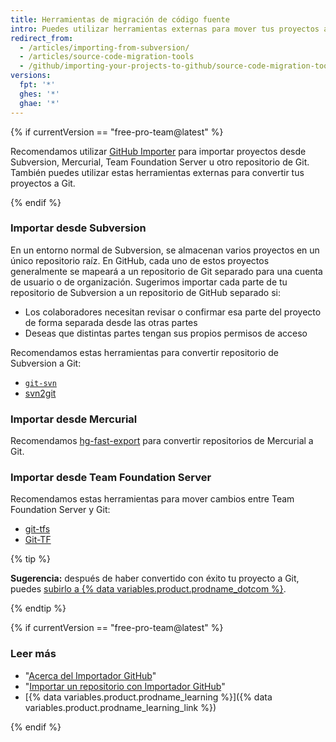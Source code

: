 ```yaml
---
title: Herramientas de migración de código fuente
intro: Puedes utilizar herramientas externas para mover tus proyectos a GitHub.
redirect_from:
  - /articles/importing-from-subversion/
  - /articles/source-code-migration-tools
  - /github/importing-your-projects-to-github/source-code-migration-tools
versions:
  fpt: '*'
  ghes: '*'
  ghae: '*'
---
```

{% if currentVersion == "free-pro-team@latest" %}

Recomendamos utilizar [GitHub Importer](/articles/about-github-importer) para importar proyectos desde Subversion, Mercurial, Team Foundation Server u otro repositorio de Git. También puedes utilizar estas herramientas externas para convertir tus proyectos a Git.

{% endif %}

### Importar desde Subversion

En un entorno normal de Subversion, se almacenan varios proyectos en un único repositorio raíz. En GitHub, cada uno de estos proyectos generalmente se mapeará a un repositorio de Git separado para una cuenta de usuario o de organización. Sugerimos importar cada parte de tu repositorio de Subversion a un repositorio de GitHub separado si:

* Los colaboradores necesitan revisar o confirmar esa parte del proyecto de forma separada desde las otras partes
* Deseas que distintas partes tengan sus propios permisos de acceso

Recomendamos estas herramientas para convertir repositorio de Subversion a Git:

- [`git-svn`](https://git-scm.com/docs/git-svn)
- [svn2git](https://github.com/nirvdrum/svn2git)

### Importar desde Mercurial

Recomendamos [hg-fast-export](https://github.com/frej/fast-export) para convertir repositorios de Mercurial a Git.

### Importar desde Team Foundation Server

Recomendamos estas herramientas para mover cambios entre Team Foundation Server y Git:

- [git-tfs](https://github.com/git-tfs/git-tfs)
- [Git-TF](https://gittf.codeplex.com/)

{% tip %}

**Sugerencia:** después de haber convertido con éxito tu proyecto a Git, puedes [subirlo a {% data variables.product.prodname_dotcom %}](/articles/pushing-commits-to-a-remote-repository/).

{% endtip %}

{% if currentVersion == "free-pro-team@latest" %}

### Leer más

- "[Acerca del Importador GitHub](/articles/about-github-importer)"
- "[Importar un repositorio con Importador GitHub](/articles/importing-a-repository-with-github-importer)"
- [{% data variables.product.prodname_learning %}]({% data variables.product.prodname_learning_link %})

{% endif %}
